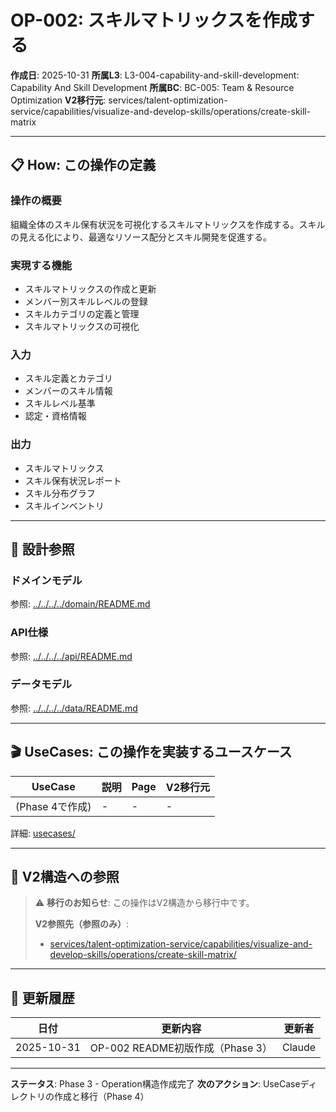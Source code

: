 # OP-002: スキルマトリックスを作成する

**作成日**: 2025-10-31
**所属L3**: L3-004-capability-and-skill-development: Capability And Skill Development
**所属BC**: BC-005: Team & Resource Optimization
**V2移行元**: services/talent-optimization-service/capabilities/visualize-and-develop-skills/operations/create-skill-matrix

---

## 📋 How: この操作の定義

### 操作の概要
組織全体のスキル保有状況を可視化するスキルマトリックスを作成する。スキルの見える化により、最適なリソース配分とスキル開発を促進する。

### 実現する機能
- スキルマトリックスの作成と更新
- メンバー別スキルレベルの登録
- スキルカテゴリの定義と管理
- スキルマトリックスの可視化

### 入力
- スキル定義とカテゴリ
- メンバーのスキル情報
- スキルレベル基準
- 認定・資格情報

### 出力
- スキルマトリックス
- スキル保有状況レポート
- スキル分布グラフ
- スキルインベントリ

---

## 🔗 設計参照

### ドメインモデル
参照: [../../../../domain/README.md](../../../../domain/README.md)

### API仕様
参照: [../../../../api/README.md](../../../../api/README.md)

### データモデル
参照: [../../../../data/README.md](../../../../data/README.md)

---

## 🎬 UseCases: この操作を実装するユースケース

| UseCase | 説明 | Page | V2移行元 |
|---------|------|------|---------|
| (Phase 4で作成) | - | - | - |

詳細: [usecases/](usecases/)

---

## 🔗 V2構造への参照

> ⚠️ **移行のお知らせ**: この操作はV2構造から移行中です。
>
> **V2参照先（参照のみ）**:
> - [services/talent-optimization-service/capabilities/visualize-and-develop-skills/operations/create-skill-matrix/](../../../../../../../services/talent-optimization-service/capabilities/visualize-and-develop-skills/operations/create-skill-matrix/)

---

## 📝 更新履歴

| 日付 | 更新内容 | 更新者 |
|------|---------|--------|
| 2025-10-31 | OP-002 README初版作成（Phase 3） | Claude |

---

**ステータス**: Phase 3 - Operation構造作成完了
**次のアクション**: UseCaseディレクトリの作成と移行（Phase 4）
